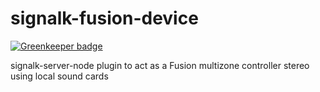 # signalk-fusion-device

[![Greenkeeper badge](https://badges.greenkeeper.io/sbender9/signalk-fusion-stereo.svg)](https://greenkeeper.io/)

signalk-server-node plugin to act as a Fusion multizone controller stereo using local sound cards

